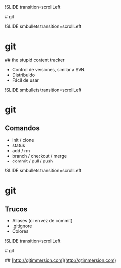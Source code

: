 !SLIDE transition=scrollLeft

# git

!SLIDE smbullets transition=scrollLeft

# git
## the stupid content tracker

* Control de versiones, similar a SVN. 
* Distribuido
* Fácil de usar

!SLIDE smbullets transition=scrollLeft

# git
## Comandos

* init / clone
* status
* add / rm
* branch / checkout / merge
* commit / pull / push 

!SLIDE smbullets transition=scrollLeft

# git

## Trucos

* Aliases (ci en vez de commit)
* .gitignore
* Colores

!SLIDE transition=scrollLeft

# git 

## [http://gitimmersion.com](http://gitimmersion.com)
